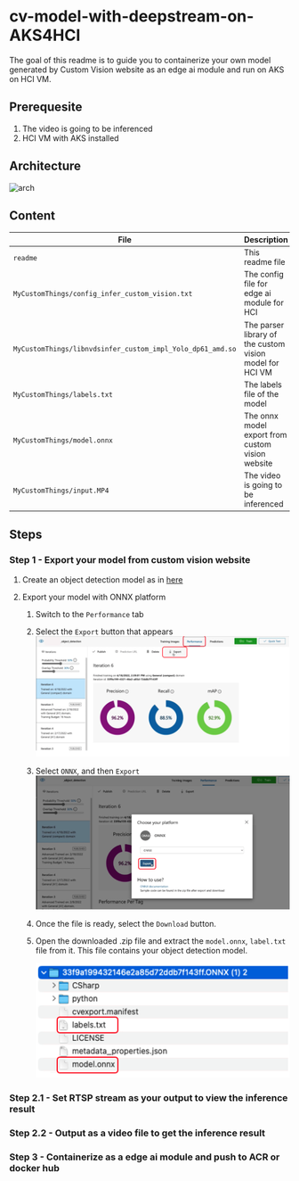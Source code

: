 # cv-model-with-deepstream-on-AKS4HCI

The goal of this readme is to guide you to containerize your own model generated by Custom Vision website as an edge ai module and run on AKS on HCI VM. 

## Prerequesite
1. The video is going to be inferenced
2. HCI VM with AKS installed

## Architecture
![arch](docs/images/edge-ai-on-aks-on-hci.png)

## Content
| File             | Description                                                   |
|-------------------------|---------------------------------------------------------------|
| `readme`    | This readme file |
| `MyCustomThings/config_infer_custom_vision.txt`    | The config file for edge ai module for HCI |
| `MyCustomThings/libnvdsinfer_custom_impl_Yolo_dp61_amd.so`    | The parser library of the custom vision model for HCI VM |
| `MyCustomThings/labels.txt`    | The labels file of the model|
| `MyCustomThings/model.onnx`    | The onnx model export from custom vision website  |
| `MyCustomThings/input.MP4`    | The video is going to be inferenced |

## Steps
### Step 1 - Export your model from custom vision website
1. Create an object detection model as in [here](https://docs.microsoft.com/en-us/azure/cognitive-services/custom-vision-service/get-started-build-detector)

2. Export your model with ONNX platform
   1. Switch to the `Performance` tab
   2. Select the `Export` button that appears
      ![export-model](docs/images/export-model.png)
   3. Select `ONNX`, and then `Export`
      ![export-onnx](docs/images/export-onnx.png)
   4. Once the file is ready, select the `Download` button. 
   5. Open the downloaded .zip file and extract the `model.onnx`, `label.txt` file from it. This file contains your object detection model.
   
      ![zip-file](docs/images/zip-file.png)

### Step 2.1 - Set RTSP stream as your output to view the inference result

### Step 2.2 - Output as a video file to get the inference result

### Step 3 - Containerize as a edge ai module and push to ACR or docker hub

